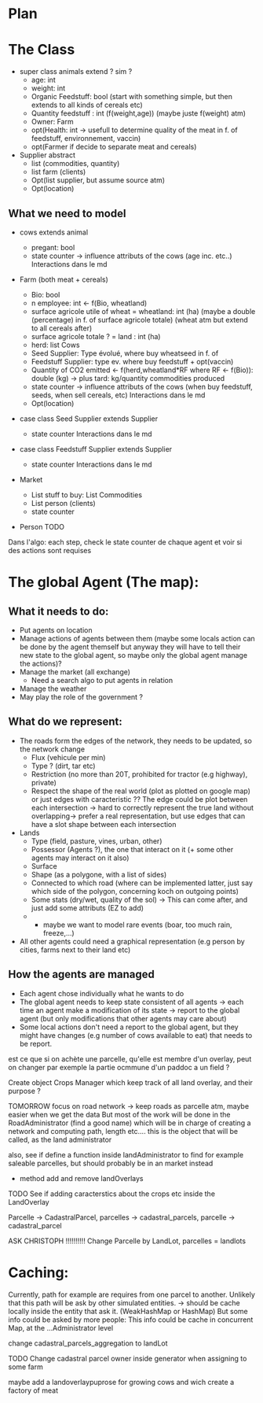 # Plan

# The Class 

- super class animals extend ? sim ? 
  - age: int
  - weight: int 
  - Organic Feedstuff: bool (start with something simple, but then extends to all kinds of cereals etc)
  - Quantity feedstuff : int (f(weight,age)) (maybe juste f(weight) atm) 
  - Owner: Farm
  - opt(Health: int -> usefull to determine quality of the meat in f. of feedstuff, environnement, vaccin)
  - opt(Farmer if decide to separate meat and cereals) 
- Supplier abstract
  - list (commodities, quantity)
  - list farm (clients)
  - Opt(list supplier, but assume source atm)
  - Opt(location)

## What we need to model

- cows extends animal 
  - pregant: bool
  - state counter -> influence attributs of the cows (age inc. etc..) Interactions dans le md

- Farm (both meat + cereals)
  - Bio: bool
  - n employee: int <- f(Bio, wheatland)
  - surface agricole utile of wheat = wheatland: int (ha) (maybe a double (percentage) in f. of surface agricole totale) (wheat atm but extend to all cereals after)
  - surface agricole totale ? = land : int (ha)
  - herd: list Cows
  - Seed Supplier: Type évolué, where buy wheatseed in f. of 
  - Feedstuff Supplier: type ev. where buy feedstuff + opt(vaccin)
  - Quantity of CO2 emitted <- f(herd,wheatland*RF where RF <- f(Bio)): double (kg) -> plus tard: kg/quantity commodities produced
  - state counter -> influence attributs of the cows (when buy feedstuff, seeds, when sell cereals, etc) Interactions dans le md
  - Opt(location)


- case class Seed Supplier extends Supplier
  - state counter Interactions dans le md

- case class Feedstuff Supplier extends Supplier
  - state counter Interactions dans le md


- Market 
  - List stuff to buy: List Commodities
  - List person (clients)
  - state counter 



- Person TODO

Dans l'algo:
  each step, check le state counter de chaque agent et voir si des actions sont requises




# The global Agent (The map):

## What it needs to do: 

- Put agents on location 
- Manage actions of agents between them (maybe some locals action can be done by the agent themself but anyway they will have to tell their new state to the global agent, so maybe only the global agent manage the actions)? 
- Manage the market (all exchange) 
  - Need a search algo to put agents in relation
- Manage the weather
- May play the role of the government ?

## What do we represent:
- The roads form the edges of the network, they needs to be updated, so the network change
  - Flux (vehicule per min)
  - Type ? (dirt, tar etc)
  - Restriction (no more than 20T, prohibited for tractor (e.g highway), private)
  - Respect the shape of the real world (plot as plotted on google map) or just edges with caracteristic ?? The edge could be plot between each intersection -> hard to correctly represent the true land without overlapping-> prefer a real representation, but use edges that can have a slot shape between each intersection 
- Lands 
  - Type (field, pasture, vines, urban, other)
  - Possessor (Agents ?), the one that interact on it (+ some other agents may interact on it also)
  - Surface 
  - Shape (as a polygone, with a list of sides)
  - Connected to which road (where can be implemented latter, just say which side of the polygon, concerning koch on outgoing points)
  - Some stats (dry/wet, quality of the sol) -> This can come after, and just add some attributs (EZ to add)
  - + maybe we want to model rare events (boar, too much rain, freeze,...)
- All other agents could need a graphical representation (e.g person by cities, farms next to their land etc) 


## How the agents are managed
- Each agent chose individually what he wants to do
- The global agent needs to keep state consistent of all agents -> each time an agent make a modification of its state -> report to the global agent (but only modifications that other agents may care about)
- Some local actions don't need a report to the global agent, but they might have changes (e.g number of cows available to eat) that needs to be report.










est ce que si on achète une parcelle, qu'elle est membre d'un overlay, peut on changer par exemple la partie ocmmune d'un paddoc a un field ? 

Create object Crops Manager which keep track of all land overlay, and their purpose ? 


TOMORROW focus on road network 
-> keep roads as parcelle atm, maybe easier when we get the data
But most of the work will be done in the RoadAdministrator (find a good name) which
will be in charge of creating a network and computing path, length etc....
this is the object that will be called, as the land administrator

also, see if define a function inside landAdministrator to find for example saleable parcelles, but should probably be in an market instead

+ method add and remove landOverlays

TODO See if adding caracterstics about the crops etc inside the LandOverlay 

Parcelle -> CadastralParcel, parcelles -> cadastral_parcels, parcelle -> cadastral_parcel

ASK CHRISTOPH !!!!!!!!!! Change Parcelle by LandLot, parcelles = landlots

# Caching:
Currently, path for example are requires from one parcel to another. Unlikely that this path will be ask by other simulated entities. -> should be cache locally inside the entity that ask it. (WeakHashMap or HashMap)
But some info could be asked by more people: 
This info could be cache in concurrent Map, at the ...Administrator level

change cadastral_parcels_aggregation to landLot





TODO
Change cadastral parcel owner inside generator when assigning to some farm

maybe add a landoverlaypuprose for growing cows and wich create a factory of meat
